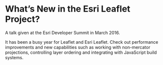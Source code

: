 # What’s New in the Esri Leaflet Project?

A talk given at the Esri Developer Summit in March 2016.

It has been a busy year for Leaflet and Esri Leaflet. Check out  performance improvements and new capabilities such as working with non-mercator projections, controlling layer ordering and integrating with JavaScript build systems.